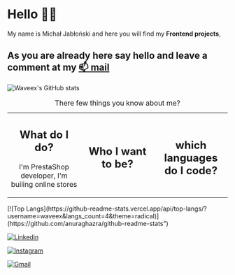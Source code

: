 # Hello 🙋‍♂️ 
My name is Michał Jabłoński and here you will find my **Frontend projects**, 
## As you are already here say hello and leave a comment at my [📫 mail](mailto:michal.jablonski097@gmial.com)
![Waveex's GitHub stats](https://github-readme-stats.vercel.app/api?username=waveex&show_icons=true&theme=radical)

<table><caption>There few things you know about me? </caption> <tbody><tr>
  <td align="center" width="33%">
    <h2> What do I do? </h2>
  <p> I'm PrestaShop developer, I'm builing online stores </p>
</td>
  <td align="center" width="33%">
 <h2> Who I want to be?</h2>
  <p I would like to be frontend developer</p>
</td>
  <td align="center" width="33%">
 <h2> which languages do I code? </h2>
  <p JavaScrip and React.js</p>
</td>
</tr></tbody></table>
[![Top Langs](https://github-readme-stats.vercel.app/api/top-langs/?username=waveex&langs_count=4&theme=radical)](https://github.com/anuraghazra/github-readme-stats")

[![Linkedin](https://img.shields.io/badge/-LinkedIn-blue?style=flat&logo=Linkedin&logoColor=white)](https://www.linkedin.com/in/michjab/)

[![Instagram](https://img.shields.io/badge/-Instagram-24292e?style=flat&labelColor=24292e&logo=instagram&logoColor=black)](https://www.instagram.com/mike.ybl/)

[![Gmail](https://img.shields.io/badge/-Gmail-c14438?style=flat&logo=Gmail&logoColor=white)](mailto:michal.jablonski097@gmail.com)

<!--
**waveex/waveex** is a ✨ _special_ ✨ repository because its `README.md` (this file) appears on your GitHub profile.

Here are some ideas to get you started:

- 🔭 I’m currently working on ...
- 🌱 I’m currently learning ...
- 👯 I’m looking to collaborate on ...
- 🤔 I’m looking for help with ...
- 💬 Ask me about ...
- 📫 How to reach me: ...
- 😄 Pronouns: ...
- ⚡ Fun fact: ...
-->
